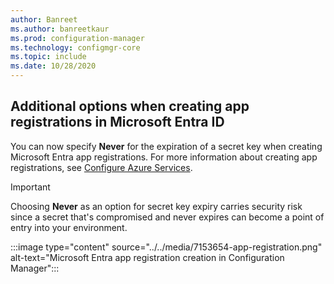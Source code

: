 ```yaml
---
author: Banreet
ms.author: banreetkaur
ms.prod: configuration-manager
ms.technology: configmgr-core
ms.topic: include
ms.date: 10/28/2020
---
```

## <a name="bkmk_expire"></a> Additional options when creating app registrations in Microsoft Entra ID
<!--7153654-->
You can now specify **Never** for the expiration of a secret key when creating Microsoft Entra app registrations. For more information about creating app registrations, see [Configure Azure Services](../../../../servers/deploy/configure/azure-services-wizard.md#azure-app-properties).

> [!IMPORTANT]
> Choosing **Never** as an option for secret key expiry carries security risk since a secret that's compromised and never expires can become a point of entry into your environment.

:::image type="content" source="../../media/7153654-app-registration.png" alt-text="Microsoft Entra app registration creation in Configuration Manager":::
